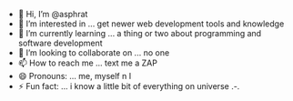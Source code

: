 - 👋 Hi, I’m @asphrat
- 👀 I’m interested in ... get newer web development tools and knowledge
- 🌱 I’m currently learning ... a thing or two about programming and software development
- 💞️ I’m looking to collaborate on ... no one
- 📫 How to reach me ... text me a ZAP
- 😄 Pronouns: ... me, myself n I
- ⚡ Fun fact: ... i know a little bit of everything on universe .-.

<!---
asphrat/asphrat is a ✨ special ✨ repository because its `README.md` (this file) appears on your GitHub profile.
You can click the Preview link to take a look at your changes.
--->
